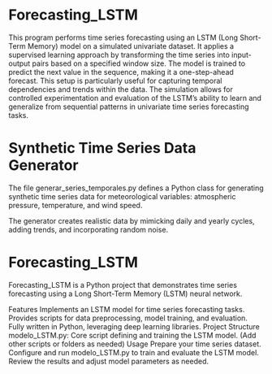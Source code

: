 # Forecasting_LSTM

This program performs time series forecasting using an LSTM (Long Short-Term Memory) model on a simulated univariate dataset. 
It applies a supervised learning approach by transforming the time series into input-output pairs based on a specified window size. 
The model is trained to predict the next value in the sequence, making it a one-step-ahead forecast. This setup is particularly 
useful for capturing temporal dependencies and trends within the data. The simulation allows for controlled experimentation and 
evaluation of the LSTM’s ability to learn and generalize from sequential patterns in univariate time series forecasting tasks.

# Synthetic Time Series Data Generator
The file generar_series_temporales.py defines a Python class for generating synthetic time series data for meteorological variables: 
atmospheric pressure, temperature, and wind speed. 

The generator creates realistic data by mimicking daily and yearly cycles, adding trends, and incorporating random noise.

# Forecasting_LSTM

Forecasting_LSTM is a Python project that demonstrates time series forecasting using a Long Short-Term Memory (LSTM) neural network.

Features
Implements an LSTM model for time series forecasting tasks.
Provides scripts for data preprocessing, model training, and evaluation.
Fully written in Python, leveraging deep learning libraries.
Project Structure
modelo_LSTM.py: Core script defining and training the LSTM model.
(Add other scripts or folders as needed)
Usage
Prepare your time series dataset.
Configure and run modelo_LSTM.py to train and evaluate the LSTM model.
Review the results and adjust model parameters as needed.
